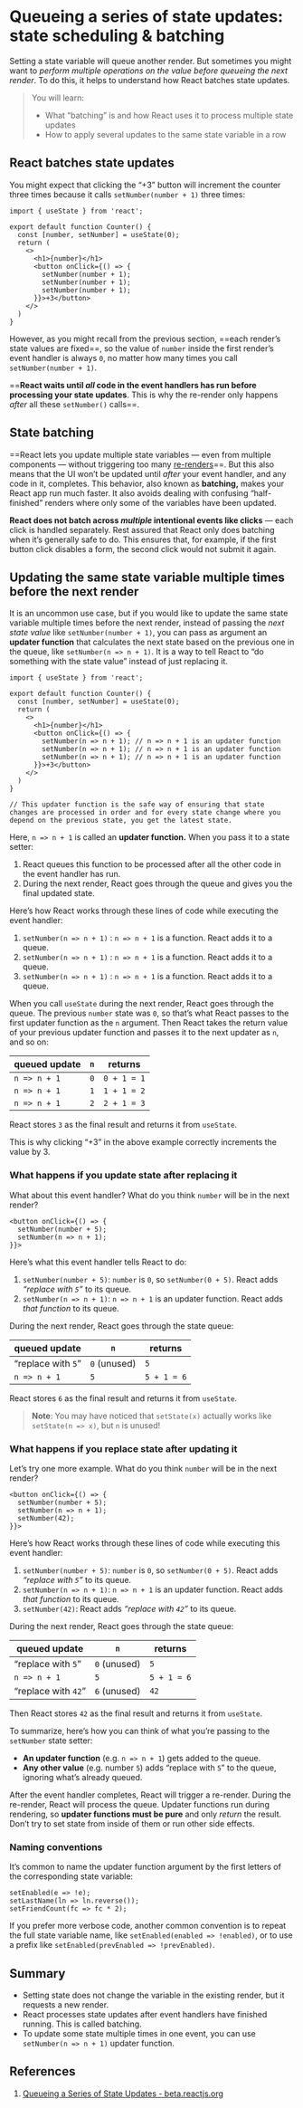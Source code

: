 # Queueing a series of state updates: state scheduling & batching

Setting a state variable will queue another render. But sometimes you might want to _perform multiple operations on the value before queueing the next render_. To do this, it helps to understand how React batches state updates.

>You will learn:
>
>- What “batching” is and how React uses it to process multiple state updates
>- How to apply several updates to the same state variable in a row

## React batches state updates

You might expect that clicking the “+3” button will increment the counter three times because it calls `setNumber(number + 1)` three times:

```react
import { useState } from 'react';

export default function Counter() {
  const [number, setNumber] = useState(0);
  return (
    <>
      <h1>{number}</h1>
      <button onClick={() => {
        setNumber(number + 1);
        setNumber(number + 1);
        setNumber(number + 1);
      }}>+3</button>
    </>
  )
}
```

However, as you might recall from the previous section, ==each render’s state values are fixed==, so the value of `number` inside the first render’s event handler is always `0`, no matter how many times you call `setNumber(number + 1)`.

==**React waits until _all_ code in the event handlers has run before processing your state updates**. This is why the re-render only happens *after* all these `setNumber()` calls==.

## State batching

==React lets you update multiple state variables — even from multiple components — without triggering too many [re-renders](https://beta.reactjs.org/learn/render-and-commit#re-renders-when-state-updates)==. But this also means that the UI won’t be updated until *after* your event handler, and any code in it, completes. This behavior, also known as **batching,** makes your React app run much faster. It also avoids dealing with confusing “half-finished” renders where only some of the variables have been updated.

**React does not batch across _multiple_ intentional events like clicks** — each click is handled separately. Rest assured that React only does batching when it’s generally safe to do. This ensures that, for example, if the first button click disables a form, the second click would not submit it again.

## Updating the same state variable multiple times before the next render

It is an uncommon use case, but if you would like to update the same state variable multiple times before the next render, instead of passing the *next state value* like `setNumber(number + 1)`, you can pass as argument an **updater function** that calculates the next state based on the previous one in the queue, like `setNumber(n => n + 1)`. It is a way to tell React to “do something with the state value” instead of just replacing it.

```react
import { useState } from 'react';

export default function Counter() {
  const [number, setNumber] = useState(0);
  return (
    <>
      <h1>{number}</h1>
      <button onClick={() => {
        setNumber(n => n + 1); // n => n + 1 is an updater function
        setNumber(n => n + 1); // n => n + 1 is an updater function
        setNumber(n => n + 1); // n => n + 1 is an updater function
      }}>+3</button>
    </>
  )
}

// This updater function is the safe way of ensuring that state changes are processed in order and for every state change where you depend on the previous state, you get the latest state.
```

Here, `n => n + 1` is called an **updater function.** When you pass it to a state setter:

1. React queues this function to be processed after all the other code in the event handler has run.
2. During the next render, React goes through the queue and gives you the final updated state.

Here’s how React works through these lines of code while executing the event handler:

1. `setNumber(n => n + 1)` : `n => n + 1` is a function. React adds it to a queue.
2. `setNumber(n => n + 1)` : `n => n + 1` is a function. React adds it to a queue.
3. `setNumber(n => n + 1)` : `n => n + 1` is a function. React adds it to a queue.

When you call `useState` during the next render, React goes through the queue. The previous `number` state was `0`, so that’s what React passes to the first updater function as the `n` argument. Then React takes the return value of your previous updater function and passes it to the next updater as `n`, and so on:

| queued update | `n`  | returns     |
| ------------- | ---- | ----------- |
| `n => n + 1`  | `0`  | `0 + 1 = 1` |
| `n => n + 1`  | `1`  | `1 + 1 = 2` |
| `n => n + 1`  | `2`  | `2 + 1 = 3` |

React stores `3` as the final result and returns it from `useState`.

This is why clicking “+3” in the above example correctly increments the value by 3.

### What happens if you update state after replacing it 

What about this event handler? What do you think `number` will be in the next render?

```react
<button onClick={() => {
  setNumber(number + 5);
  setNumber(n => n + 1);
}}>
```

Here’s what this event handler tells React to do:

1. `setNumber(number + 5)`: `number` is `0`, so `setNumber(0 + 5)`. React adds *“replace with `5`”* to its queue.
2. `setNumber(n => n + 1)`: `n => n + 1` is an updater function. React adds *that function* to its queue.

During the next render, React goes through the state queue:

| queued update      | `n`          | returns     |
| ------------------ | ------------ | ----------- |
| “replace with `5`” | `0` (unused) | `5`         |
| `n => n + 1`       | `5`          | `5 + 1 = 6` |

React stores `6` as the final result and returns it from `useState`.

> **Note**: You may have noticed that `setState(x)` actually works like `setState(n => x)`, but `n` is unused!

### What happens if you replace state after updating it

Let’s try one more example. What do you think `number` will be in the next render?

```react
<button onClick={() => {
  setNumber(number + 5);
  setNumber(n => n + 1);
  setNumber(42);
}}>
```

Here’s how React works through these lines of code while executing this event handler:

1. `setNumber(number + 5)`: `number` is `0`, so `setNumber(0 + 5)`. React adds *“replace with `5`”* to its queue.
2. `setNumber(n => n + 1)`: `n => n + 1` is an updater function. React adds *that function* to its queue.
3. `setNumber(42)`: React adds *“replace with `42`”* to its queue.

During the next render, React goes through the state queue:

| queued update       | `n`          | returns     |
| ------------------- | ------------ | ----------- |
| “replace with `5`”  | `0` (unused) | `5`         |
| `n => n + 1`        | `5`          | `5 + 1 = 6` |
| “replace with `42`” | `6` (unused) | `42`        |

Then React stores `42` as the final result and returns it from `useState`.

To summarize, here’s how you can think of what you’re passing to the `setNumber` state setter:

- **An updater function** (e.g. `n => n + 1`) gets added to the queue.
- **Any other value** (e.g. number `5`) adds “replace with `5`” to the queue, ignoring what’s already queued.

After the event handler completes, React will trigger a re-render. During the re-render, React will process the queue. Updater functions run during rendering, so **updater functions must be pure** and only *return* the result. Don’t try to set state from inside of them or run other side effects.

### Naming conventions 

It’s common to name the updater function argument by the first letters of the corresponding state variable:

```react
setEnabled(e => !e);
setLastName(ln => ln.reverse());
setFriendCount(fc => fc * 2);
```

If you prefer more verbose code, another common convention is to repeat the full state variable name, like `setEnabled(enabled => !enabled)`, or to use a prefix like `setEnabled(prevEnabled => !prevEnabled)`.

## Summary

- Setting state does not change the variable in the existing render, but it requests a new render.
- React processes state updates after event handlers have finished running. This is called batching.
- To update some state multiple times in one event, you can use `setNumber(n => n + 1)` updater function.

## References

1. [Queueing a Series of State Updates - beta.reactjs.org](https://beta.reactjs.org/learn/queueing-a-series-of-state-updates)